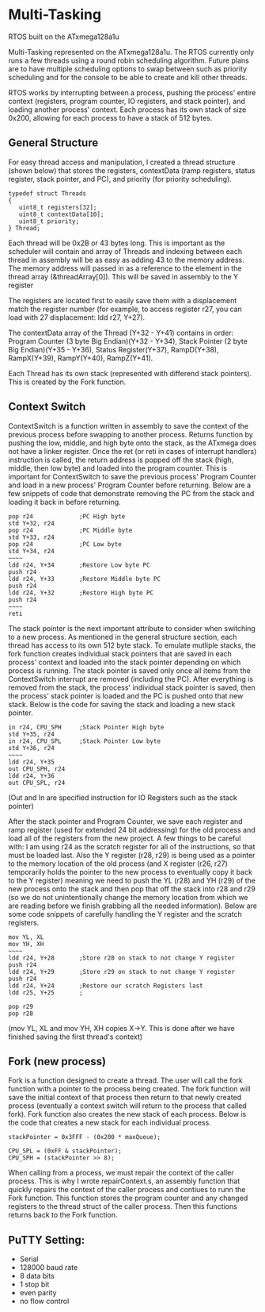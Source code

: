 # Multi-Tasking
 RTOS built on the ATxmega128a1u

 Multi-Tasking represented on the ATxmega128a1u. The RTOS currently only runs a few threads using a round robin scheduling algorithm. Future plans are to have multiple scheduling options to swap between such as priority scheduling and for the console to be able to create and kill other threads.
 
 RTOS works by interrupting between a process, pushing the process' entire context (registers, program counter, IO registers, and stack pointer), and loading another process' context. Each process has its own stack of size 0x200, allowing for each process to have a stack of 512 bytes.
 
## General Structure
 For easy thread access and manipulation, I created a thread structure (shown below) that stores the registers, contextData (ramp registers, status register, stack pointer, and PC), and priority (for priority scheduling).

    typedef struct Threads
    {
       uint8_t registers[32];
       uint8_t contextData[10];
       uint8_t priority;
    } Thread;
    
 Each thread will be 0x2B or 43 bytes long. This is important as the scheduler will contain and array of Threads and indexing between each thread in assembly will be as easy as adding 43 to the memory address. The memory address will passed in as a reference to the element in the thread array (&threadArray[0]). This will be saved in assembly to the Y register
 
 The registers are located first to easily save them with a displacement match the register number (for example, to access register r27, you can load with 27 displacement: ldd r27, Y+27).
 
 The contextData array of the Thread (Y+32 - Y+41) contains in order: Program Counter (3 byte Big Endian)(Y+32 - Y+34), Stack Pointer (2 byte Big Endian)(Y+35 - Y+36), Status Register(Y+37), RampD(Y+38), RampX(Y+39), RampY(Y+40), RampZ(Y+41).
 
 Each Thread has its own stack (represented with differend stack pointers). This is created by the Fork function.
## Context Switch
 ContextSwitch is a function written in assembly to save the context of the previous process before swapping to another process. Returns function by pushing the low, middle, and high byte onto the stack, as the ATxmega does not have a linker register. Once the ret (or reti in cases of interrupt handlers) instruction is called, the return address is popped off the stack (high, middle, then low byte) and loaded into the program counter. This is important for ContextSwitch to save the previous process' Program Counter and load in a new process' Program Counter before returning. Below are a few snippets of code that demonstrate removing the PC from the stack and loading it back in before returning.
 
    pop r24				;PC High byte
    std Y+32, r24
    pop r24				;PC Middle byte
    std Y+33, r24
    pop r24				;PC Low byte
    std Y+34, r24
    ~~~~
    ldd r24, Y+34		;Restore Low byte PC
    push r24
    ldd r24, Y+33		;Restore Middle byte PC
    push r24
    ldd r24, Y+32		;Restore High byte PC
    push r24
    ~~~~
    reti
    
 The stack pointer is the next important attribute to consider when switching to a new process. As mentioned in the general structure section, each thread has access to its own 512 byte stack. To emulate mutliple stacks, the fork function creates individual stack pointers that are saved in each process' context and loaded into the stack pointer depending on which process is running. The stack pointer is saved only once all items from the ContextSwitch interrupt are removed (including the PC). After everything is removed from the stack, the process' individual stack pointer is saved, then the process' stack pointer is loaded and the PC is pushed onto that new stack. Below is the code for saving the stack and loading a new stack pointer.
 
    in r24, CPU_SPH		;Stack Pointer High byte
    std Y+35, r24
    in r24, CPU_SPL		;Stack Pointer Low byte
    std Y+36, r24
    ~~~~
    ldd r24, Y+35
    out CPU_SPH, r24
    ldd r24, Y+36
    out CPU_SPL, r24
(Out and In are specified instruction for IO Registers such as the stack pointer)

 After the stack pointer and Program Counter, we save each register and ramp register (used for extended 24 bit addressing) for the old process and load all of the registers from the new project. A few things to be careful with: I am using r24 as the scratch register for all of the instructions, so that must be loaded last. Also the Y register (r28, r29) is being used as a pointer to the memory location of the old process (and X register (r26, r27) temporarily holds the pointer to the new process to eventually copy it back to the Y register) meaning we need to push the YL (r28) and YH (r29) of the new process onto the stack and then pop that off the stack into r28 and r29 (so we do not unintentionally change the memory location from which we are reading before we finish grabbing all the needed information). Below are some code snippets of carefully handling the Y register and the scratch registers.
 
    mov YL, XL
    mov YH, XH
    ~~~~
    ldd r24, Y+28		;Store r28 on stack to not change Y register
    push r24	
    ldd r24, Y+29		;Store r29 on stack to not change Y register
    push r24			
    ldd r24, Y+24		;Restore our scratch Registers last
    ldd r25, Y+25		;
    
    pop r29
    pop r28
(mov YL, XL and mov YH, XH copies X->Y. This is done after we have finished saving the first thread's context)

## Fork (new process)
 Fork is a function designed to create a thread. The user will call the fork function with a pointer to the process being created. The fork function will save the initial context of that process then return to that newly created process (eventually a context switch will return to the process that called fork). Fork function also creates the new stack of each process. Below is the code that creates a new stack for each individual process.
 
    stackPointer = 0x3FFF - (0x200 * maxQueue);
    
    CPU_SPL = (0xFF & stackPointer);
    CPU_SPH = (stackPointer >> 8);
    
 When calling from a process, we must repair the context of the caller process. This is why I wrote repairContext.s, an assembly function that quickly repairs the context of the caller process and contiues to runn the Fork function. This function stores the program counter and any changed registers to the thread struct of the caller process. Then this functions returns back to the Fork function.
## PuTTY Setting:
 * Serial
 * 128000 baud rate
 * 8 data bits 
 * 1 stop bit 
 * even parity 
 * no flow control
